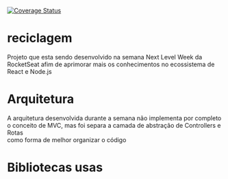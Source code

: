 [![Coverage Status](https://coveralls.io/repos/github/fhinkel/create-download-link/badge.svg?branch=master)](https://coveralls.io/github/fhinkel/create-download-link?branch=master)

# reciclagem

Projeto que esta sendo desenvolvido na semana Next Level Week da RocketSeat afim de aprimorar mais os conhecimentos no ecossistema de React e Node.js

# Arquitetura

A arquitetura desenvolvida durante a semana não implementa por completo o conceito de MVC, mas foi separa a camada de abstração de Controllers e Rotas</br>
como forma de melhor organizar o código

# Bibliotecas usas





